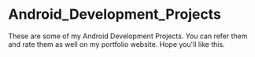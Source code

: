 # Android_Development_Projects
These are some of my Android Development Projects. You can refer them and rate them as well on my portfolio website. Hope you'll like this.
